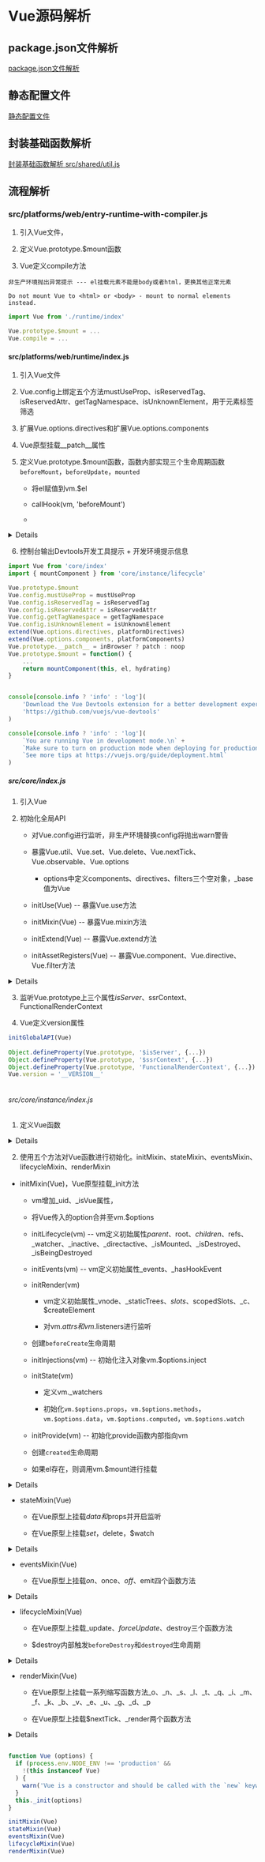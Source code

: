 


# Vue源码解析

## package.json文件解析

[package.json文件解析](./package)

## 静态配置文件

[静态配置文件](./config)

## 封装基础函数解析

[封装基础函数解析 src/shared/util.js](./util)


## 流程解析

### src/platforms/web/entry-runtime-with-compiler.js

1. 引入Vue文件，

2. 定义Vue.prototype.$mount函数

3. Vue定义compile方法


```非生产环境抛出异常提示 --- el挂载元素不能是body或者html，更换其他正常元素```

```Do not mount Vue to <html> or <body> - mount to normal elements instead.```


```js
import Vue from './runtime/index'

Vue.prototype.$mount = ...
Vue.compile = ...
```

#### src/platforms/web/runtime/index.js

1. 引入Vue文件

2. Vue.config上绑定五个方法mustUseProp、isReservedTag、isReservedAttr、getTagNamespace、isUnknownElement，用于元素标签筛选

3. 扩展Vue.options.directives和扩展Vue.options.components

4. Vue原型挂载__patch__属性

5. 定义Vue.prototype.$mount函数，函数内部实现三个生命周期函数```beforeMount```，```beforeUpdate```，```mounted```

    - 将el赋值到vm.$el
    
    - callHook(vm, 'beforeMount')
    
    - 

<details>

```js
    ...
    callHook(vm, 'beforeMount')
    ...
    new Watcher(vm, updateComponent, noop, {
        before () {
            if (vm._isMounted && !vm._isDestroyed) {
                callHook(vm, 'beforeUpdate')
            }
        }
    }, true /* isRenderWatcher */)
    ...
    if (vm.$vnode == null) {
        vm._isMounted = true
        callHook(vm, 'mounted')
    }

```
</details>

6. 控制台输出Devtools开发工具提示 + 开发环境提示信息


```js
import Vue from 'core/index'
import { mountComponent } from 'core/instance/lifecycle'

Vue.prototype.$mount
Vue.config.mustUseProp = mustUseProp
Vue.config.isReservedTag = isReservedTag
Vue.config.isReservedAttr = isReservedAttr
Vue.config.getTagNamespace = getTagNamespace
Vue.config.isUnknownElement = isUnknownElement
extend(Vue.options.directives, platformDirectives)
extend(Vue.options.components, platformComponents)
Vue.prototype.__patch__ = inBrowser ? patch : noop
Vue.prototype.$mount = function() {
    ...
    return mountComponent(this, el, hydrating)
}


console[console.info ? 'info' : 'log'](
    'Download the Vue Devtools extension for a better development experience:\n' +
    'https://github.com/vuejs/vue-devtools'
)

console[console.info ? 'info' : 'log'](
    `You are running Vue in development mode.\n` +
    `Make sure to turn on production mode when deploying for production.\n` +
    `See more tips at https://vuejs.org/guide/deployment.html`
)

```

##### src/core/index.js

1. 引入Vue

2. 初始化全局API

    - 对Vue.config进行监听，非生产环境替换config将抛出warn警告
    
    - 暴露Vue.util、Vue.set、Vue.delete、Vue.nextTick、Vue.observable、Vue.options
    
        - options中定义components、directives、filters三个空对象，_base值为Vue
        
    - initUse(Vue) -- 暴露Vue.use方法
    
    - initMixin(Vue) -- 暴露Vue.mixin方法
    
    - initExtend(Vue) -- 暴露Vue.extend方法
    
    - initAssetRegisters(Vue) -- 暴露Vue.component、Vue.directive、Vue.filter方法
    

<details>

```js
Object.defineProperty(Vue, 'config', configDef)
Vue.util = ...
Vue.set = ...
Vue.delete = ...
Vue.nextTick = ...
Vue.observable = ...
Vue.options.components = Object.create(null) 
Vue.options.directive = Object.create(null) 
Vue.options.filter = Object.create(null)
extend(Vue.options.components, builtInComponents)
initUse(Vue)
initMixin(Vue)
initExtend(Vue)
initAssetRegisters(Vue)
```

</details>

3. 监听Vue.prototype上三个属性$isServer、$ssrContext、FunctionalRenderContext

4. Vue定义version属性


```js
initGlobalAPI(Vue)
    
Object.defineProperty(Vue.prototype, '$isServer', {...})
Object.defineProperty(Vue.prototype, '$ssrContext', {...})
Object.defineProperty(Vue.prototype, 'FunctionalRenderContext', {...})
Vue.version = '__VERSION__'
    
```

######  src/core/instance/index.js

1. 定义Vue函数

<details>

```js
function Vue (options) {
  if (process.env.NODE_ENV !== 'production' &&
    !(this instanceof Vue)
  ) {
    warn('Vue is a constructor and should be called with the `new` keyword')
  }
  this._init(options)
}

```

</details>

2. 使用五个方法对Vue函数进行初始化。initMixin、stateMixin、eventsMixin、lifecycleMixin、renderMixin

- initMixin(Vue)，Vue原型挂载_init方法

    - vm增加_uid、_isVue属性，
    
    - 将Vue传入的option合并至vm.$options
    
    - initLifecycle(vm) -- vm定义初始属性$parent、$root、$children、$refs、_watcher、_inactive、_directactive、_isMounted、_isDestroyed、_isBeingDestroyed
    
    - initEvents(vm) -- vm定义初始属性_events、_hasHookEvent
    
    - initRender(vm) 
    
        - vm定义初始属性_vnode、_staticTrees、$slots、$scopedSlots、_c、$createElement
        
        - 对vm.$attrs和vm.$listeners进行监听
        
    - 创建```beforeCreate```生命周期
        
    - initInjections(vm) -- 初始化注入对象vm.$options.inject

    - initState(vm)
    
        - 定义vm._watchers
        
        - 初始化```vm.$options.props```，```vm.$options.methods```，```vm.$options.data```，```vm.$options.computed```，```vm.$options.watch```
    
    - initProvide(vm) -- 初始化provide函数内部指向vm
    
    - 创建```created```生命周期
    
    - 如果el存在，则调用vm.$mount进行挂载

<details>

```js
Vue.prototype._init = function() {
    ... 
    vm._uid
    vm._isVue
    vm.$options
    vm._renderProxy
    vm._self
    initLifecycle(vm)
    initEvents(vm)
    initRender(vm)
    callHook(vm, 'beforeCreate')
    initInjections(vm)
    initState(vm)
    initProvide(vm)
    callHook(vm, 'created')
    vm.$mount(vm.$options.el)
}
   

```

</details>

- stateMixin(Vue)

    - 在Vue原型上挂载$data和$props并开启监听
    
    - 在Vue原型上挂载$set，$delete，$watch


<details>

```js
Object.defineProperty(Vue.prototype, '$data', dataDef)
Object.defineProperty(Vue.prototype, '$props', propsDef)
Vue.prototype.$set
Vue.prototype.$delete
Vue.prototype.$watch

```

</details>

- eventsMixin(Vue)

    - 在Vue原型上挂载$on、$once、$off、$emit四个函数方法

<details>

```js
Vue.prototype.$on
Vue.prototype.$once
Vue.prototype.$off
Vue.prototype.$emit

```

</details>

- lifecycleMixin(Vue)

    - 在Vue原型上挂载_update、$forceUpdate、$destroy三个函数方法
    
    - $destroy内部触发```beforeDestroy```和```destroyed```生命周期

<details>

```js
Vue.prototype._update
Vue.prototype.$forceUpdate
Vue.prototype.$destroy

```

</details>

- renderMixin(Vue)

    - 在Vue原型上挂载一系列缩写函数方法_o、_n、_s、_l、_t、_q、_i、_m、_f、_k、_b、_v、_e、_u、_g、_d、_p

    - 在Vue原型上挂载$nextTick、_render两个函数方法

<details>

```js
installRenderHelpers(Vue.prototype)
    target._o = markOnce
    target._n = toNumber
    target._s = toString
    target._l = renderList
    target._t = renderSlot
    target._q = looseEqual
    target._i = looseIndexOf
    target._m = renderStatic
    target._f = resolveFilter
    target._k = checkKeyCodes
    target._b = bindObjectProps
    target._v = createTextVNode
    target._e = createEmptyVNode
    target._u = resolveScopedSlots
    target._g = bindObjectListeners
    target._d = bindDynamicKeys
    target._p = prependModifier
Vue.prototype.$nextTick
Vue.prototype._render
    vm.$scopedSlots
    vm.$vnode

```

</details>


```js

function Vue (options) {
  if (process.env.NODE_ENV !== 'production' &&
    !(this instanceof Vue)
  ) {
    warn('Vue is a constructor and should be called with the `new` keyword')
  }
  this._init(options)
}

initMixin(Vue)
stateMixin(Vue)
eventsMixin(Vue)
lifecycleMixin(Vue)
renderMixin(Vue)

```






















